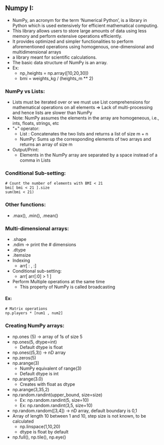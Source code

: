## Numpy I:

- NumPy, an acronym for the term ‘Numerical Python’, is a library in Python which is used extensively for efficient mathematical computing. 
- This library allows users to store large amounts of data using less memory and perform extensive operations efficiently. 
- It provides optimized and simpler functionalities to perform aforementioned operations using homogenous, one-dimensional and multidimensional arrays
- a library meant for scientific calculations. 
- The basic data structure of NumPy is an array. 
- Ex: 
  - np_heights = np.array([10,20,30])
  - bmi = weights_kg / (heights_m ** 2)


### NumPy vs Lists:
- Lists must be iterated over or we must use List comprehensions for mathematical operations on all elements => Lack of multi-processing and hence lists are slower than NumPy
- Note: NumPy assumes the elements in the array are homogeneous, i.e., ints, floats, strings, etc
- "+" operator:
  - List : Concatenates the two lists and returns a list of size m + n
  - NumPy: Sums up the corresponding elements of two arrays and returns an array of size m
- Output/Print:
  - Elements in the NumPy array are separated by a space instead of a comma in Lists

### Conditional Sub-setting:
	# Count the number of elements with BMI < 21
	bmi[ bmi < 21 ].size
	sum(bmi < 21)
	
### Other functions:
- .max(), .min(), .mean()

### Multi-dimensional arrays:
- .shape
- .ndim -> print the # dimensions
- .dtype
- .itemsize
- Indexing
  - arr[ : , :]
- Conditional sub-setting:
  - arr[ arr[:0] > 1 ]
- Perform Multiple operations at the same time
  - This property of NumPy is called broadcasting
 #### Ex:
    # Matrix operations
    np.players * [num1 , num2]

### Creating NumPy arrays:
- np.ones (5) -> array of 1s of size 5
- np.ones(5, dtype=int)
	- Default dtype is float
- np.ones((5,3)) -> nD array
- np.zeros(5)
- np.arange(3)
	- NumPy equivalent of range(3)
	- Default dtype is int
- np.arange(3.0)
	- Creates with float as dtype 
- np.arange(3,35,2)
- np.random.randint(upper_bound, size=size)
	- Ex: np.random.randint(5, size=10)
	- Ex: np.random.randint(3,5, size=10)
- np.random.random([3,4]) -> nD array, default boundary is 0,1
- Array of length 10 between 1 and 10, step size is not known, to be calculated
	- np.linspace(1,10,20)
	- dtype is float by default
- np.full(), np.tile(), np.eye()

<p align="right">
   <a href="./1.2.2 Numpy II.md“>Next Chapter</a>
</p>